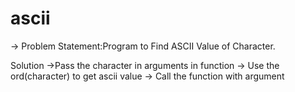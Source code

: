# ascii
-> Problem Statement:Program to Find ASCII Value of Character.

Solution
->Pass the character in arguments in function
-> Use the ord(character) to get ascii value
-> Call the function with argument
